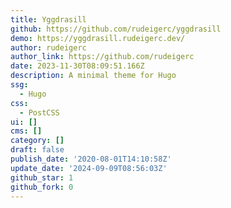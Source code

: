 ```yaml
---
title: Yggdrasill
github: https://github.com/rudeigerc/yggdrasill
demo: https://yggdrasill.rudeigerc.dev/
author: rudeigerc
author_link: https://github.com/rudeigerc
date: 2023-11-30T08:09:51.166Z
description: A minimal theme for Hugo
ssg:
  - Hugo
css:
  - PostCSS
ui: []
cms: []
category: []
draft: false
publish_date: '2020-08-01T14:10:58Z'
update_date: '2024-09-09T08:56:03Z'
github_star: 1
github_fork: 0
---
```

